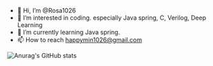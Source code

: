 - 👋 Hi, I’m @Rosa1026
- 👀 I’m interested in coding. especially Java spring, C, Verilog, Deep Learning
- 🌱 I’m currently learning Java spring.
- 📫 How to reach happymin1026@gmail.com

![Anurag's GitHub stats](https://github-readme-stats.vercel.app/api?username=rosa1026&show_icons=true&theme=radical)